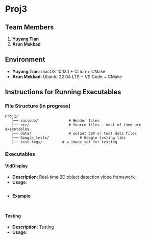 # Proj3

## Team Members
1. **Yuyang Tian**
2. **Arun Mekkad**

## Environment
- **Yuyang Tian**: macOS 10.13.1 + CLion + CMake
- **Arun Mekkad**: Ubuntu 22.04 LTS + VS Code + CMake

## Instructions for Running Executables

### File Structure (in progress)
  ```
  Proj2/
     ├── include/              # Header files
     ├── src/                  # Source files - most of them are executables.
     ├── data/                 # output CSV or test data files
     ├── Google_tests/              # Google testing libs
     ├── test-imgs/         # a image set for testing
  ```



### Executables
#### **VidDisplay**

- **Description**: Real-time 2D object detection video framework
- **Usage**:
  ```bash


  ```
- **Example**:
  ```bash
 
#### **Testing**

- **Description**: Testing
- **Usage**: